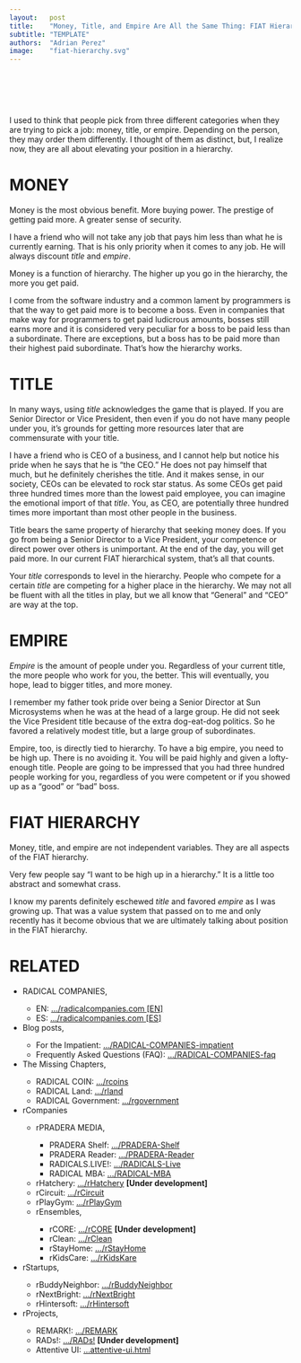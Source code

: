 ```yaml
---
layout:   post
title:    "Money, Title, and Empire Are All the Same Thing: FIAT Hierarchy"
subtitle: "TEMPLATE"
authors:  "Adrian Perez"
image:    "fiat-hierarchy.svg"
---
```


<div style="display:none;">
 <p>I used to think that people pick from three different categories when they are trying to pick a job: money, title, or empire. Depending on the person, they may order them differently. I thought of them as distinct, but, I realize now, they are all about elevating your position in a hierarchy.</p>
</div>

<h1>&nbsp;</h1>
 <p>I used to think that people pick from three different categories when they are trying to pick a job: money, title, or empire. Depending on the person, they may order them differently. I thought of them as distinct, but, I realize now, they are all about elevating your position in a hierarchy.</p>

<h1>MONEY</h1>
 <p>Money is the most obvious benefit. More buying power. The prestige of getting paid more. A greater sense of security.</p>
 <p>I have a friend who will not take any job that pays him less than what he is currently earning. That is his only priority when it comes to any job. He will always discount <em>title</em> and <em>empire</em>.</p>
 <p>Money is a function of hierarchy. The higher up you go in the hierarchy, the more you get paid.</p>
 <p>I come from the software industry and a common lament by programmers is that the way to get paid more is to become a boss. Even in companies that make way for programmers to get paid ludicrous amounts, bosses still earns more and it is considered very peculiar for a boss to be paid less than a subordinate. There are exceptions, but a boss has to be paid more than their highest paid subordinate. That’s how the hierarchy works.</p>

<h1>TITLE</h1>
 <p>In many ways, using <em>title</em> acknowledges the game that is played. If you are Senior Director or Vice President, then even if you do not have many people under you, it’s grounds for getting more resources later that are commensurate with your title.</p>
 <p>I have a friend who is CEO of a business, and I cannot help but notice his pride when he says that he is “the CEO.” He does not pay himself that much, but he definitely cherishes the title. And it makes sense, in our society, CEOs can be elevated to rock star status. As some CEOs get paid three hundred times more than the lowest paid employee, you can imagine the emotional import of that <em>title</em>. You, as CEO, are potentially three hundred times more important than most other people in the business.</p>
 <p>Title bears the same property of hierarchy that seeking money does. If you go from being a Senior Director to a Vice President, your competence or direct power over others is unimportant. At the end of the day, you will get paid more. In our current FIAT hierarchical  system, that’s all that counts.</p>
 <p>Your <em>title</em> corresponds to level in the hierarchy. People who compete for a certain <em>title</em> are competing for a higher place in the hierarchy. We may not all be fluent with all the titles in play, but we all know that “General” and “CEO” are way at the top.</p>

<h1>EMPIRE</h1>
 <p><em>Empire</em> is the amount of people under you. Regardless of your current title,  the more people who work for you, the better. This will eventually, you hope, lead to bigger titles, and more money.</p>
 <p>I remember my father took pride over being a Senior Director at Sun Microsystems when he was at the head of a large group. He did not seek the Vice President title because of the extra dog-eat-dog politics. So he favored a relatively modest title, but a large group of subordinates.</p>
 <p>Empire, too, is directly tied to hierarchy. To have a big empire, you need to be high up. There is no avoiding it. You will be paid highly and given a lofty-enough title. People are going to be impressed that you had three hundred people working for you, regardless of you were competent or if you showed up as a “good” or “bad”  boss.</p>

<h1>FIAT HIERARCHY</h1>
 <p>Money, title, and empire are not independent variables. They are all aspects of the FIAT hierarchy.</p>
 <p>Very few people say “I want to be high up in a hierarchy.” It is a little too abstract and somewhat crass.</p>
 <p>I know my parents definitely eschewed <em>title</em> and favored <em>empire</em> as I was growing up. That was a value system that passed on to me and only recently has it become obvious that we are ultimately talking about position in the FIAT hierarchy.</p>

<h1 class="_section">RELATED</h1>
 <ul>
  <li>RADICAL COMPANIES,</li>
   <ul>
    <li><a>EN</a>: <a href="https://radicalcompanies.com" target="_blank">&hellip;/radicalcompanies.com [EN]</a></li>
    <li><a>ES</a>: <a href="https://radicalcompanies.com" target="_blank">&hellip;/radicalcompanies.com [ES]</a></li>
   </ul>
  <li>Blog posts,</li>
   <ul>
    <li>For the Impatient: <a href="https://radicalcompanies.com/2022/05/04/RADICAL-COMPANIES-impatient" target="_blank">&hellip;/RADICAL-COMPANIES-impatient</a></li>
    <li>Frequently Asked Questions (FAQ): <a href="https://radicalcompanies.com/2022/05/05/RADICAL-COMPANIES-faq" target="_blank">&hellip;/RADICAL-COMPANIES-faq</a></li>
   </ul>
   <li>The Missing Chapters,</li>
    <ul>
     <li>RADICAL COIN: <a href="https://radicalcompanies.com/2022/05/07/rcoins" target="_blank">&hellip;/rcoins</a></li>
     <li>RADICAL Land: <a href="https://radicalcompanies.com/2022/05/08/rland" target="_blank">&hellip;/rland</a></li>
     <li>RADICAL Government: <a href="https://radicalcompanies.com/2022/05/06/rgovernment" target="_blank">&hellip;/rgovernment</a></li>
    </ul>
   <li>rCompanies</li>
    <ul>
     <li>rPRADERA MEDIA,</li>
      <ul>
       <li>PRADERA Shelf: <a href="https://radicalcompanies.com/2022/04/02/PRADERA-Shelf" target="_blank">&hellip;/PRADERA-Shelf</a></li>
       <li>PRADERA Reader: <a href="https://radicalcompanies.com/2022/04/01/PRADERA-Reader" target="_blank">&hellip;/PRADERA-Reader</a></li>
       <li>RADICALS.LIVE!: <a href="https://radicalcompanies.com/2022/04/04/RADICALS-Live" target="_blank">&hellip;/RADICALS-Live</a></li>
       <li>RADICAL MBA: <a href="https://radicalcompanies.com/2022/04/03/RADICAL-MBA" target="_blank">&hellip;/RADICAL-MBA</a></li>
      </ul>
     <li>rHatchery: <a href="https://radicalcompanies.com/2022/05/16/rHatchery" target="_blank">&hellip;/rHatchery</a> <span style="font-weight:bold; ">[Under development]</span></li>
     <li>rCircuit: <a href="https://radicalcompanies.com/2022/04/05/rCircuit" target="_blank">&hellip;/rCircuit</a></li>
     <li>rPlayGym: <a href="https://radicalcompanies.com/2022/04/06/rPlayGym" target="_blank">&hellip;/rPlayGym</a></li>
     <li>rEnsembles,</li>
      <ul>
       <li>rCORE: <a href="https://radicalcompanies.com/2022/05/15/rCORE" target="_blank">&hellip;/rCORE</a> <span style="font-weight:bold; ">[Under development]</span></li>
       <li>rClean: <a href="https://radicalcompanies.com/2022/05/14/rClean" target="_blank">&hellip;/rClean</a></li>
       <li>rStayHome: <a href="https://radicalcompanies.com/2022/05/12/rStayHome" target="_blank">&hellip;/rStayHome</a></li>
       <li>rKidsCare: <a href="https://radicalcompanies.com/2022/05/13/rKidsKare" target="_blank">&hellip;/rKidsKare</a></li>
      </ul>
    </ul>
  <li>rStartups,</li>
   <ul>
    <li>rBuddyNeighbor: <a href="https://radicalcompanies.com/2022/05/20/rBuddyNeighbor" target="_blank">&hellip;/rBuddyNeighbor</a></li>
    <li>rNextBright: <a href="https://radicalcompanies.com/2022/05/22/rNextBright" target="_blank">&hellip;/rNextBright</a></li>
    <li>rHintersoft: <a href="https://radicalcompanies.com/2022/05/21/rHintersoft" target="_blank">&hellip;/rHintersoft</a></li> 
   </ul>
  <li>rProjects,</li>
   <ul>
    <li>REMARK!: <a href="https://radicalcompanies.com/2022/05/18/REMARK" target="_blank">&hellip;/REMARK</a></li>
    <li>RADs!: <a href="https://radicalcompanies.com/2022/05/19/RADs!" target="_blank">&hellip;/RADs!</a> <span style="font-weight:bold; ">[Under development]</span></li>
    <li>Attentive UI: <a href="https://radicalcompanies.com/2022/05/17/attentive-ui.html" target="_blank">&hellip;attentive-ui.html</a></li>
   </ul>
 </ul>
